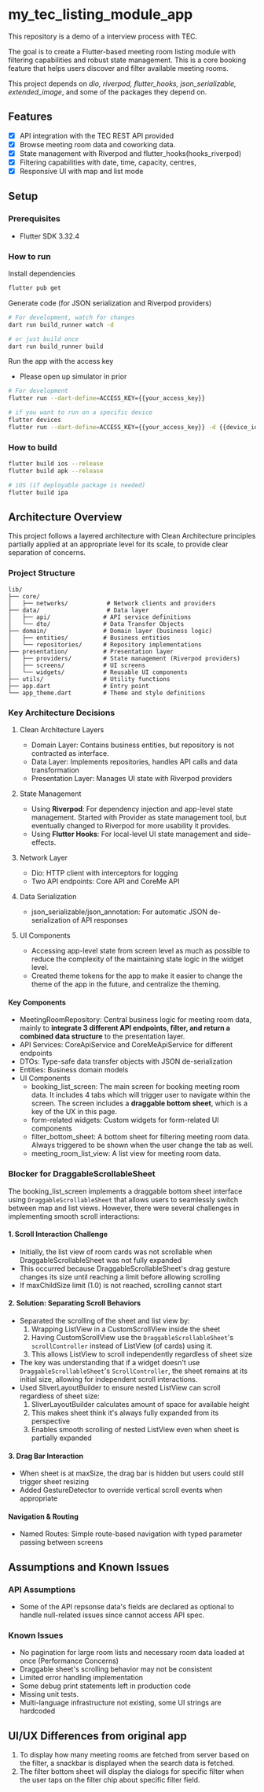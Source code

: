 # my_tec_listing_module_app

This repository is a demo of a interview process with TEC. 

The goal is to create a Flutter-based meeting room listing module with filtering capabilities and robust state management. This is a core booking feature that helps users discover and filter available meeting rooms.

This project depends on *dio, riverpod, flutter_hooks, json_serializable, extended_image*, and some of the packages they depend on.

## Features

- [x] API integration with the TEC REST API provided
- [x] Browse meeting room data and coworking data.
- [x] State management with Riverpod and flutter_hooks(hooks_riverpod)  
- [x] Filtering capabilities with date, time, capacity, centres,
- [x] Responsive UI with map and list mode

## Setup

### Prerequisites

- Flutter SDK 3.32.4

### How to run

Install dependencies

```bash
flutter pub get
```

Generate code (for JSON serialization and Riverpod providers)

```bash
# For development, watch for changes
dart run build_runner watch -d

# or just build once
dart run build_runner build
```

Run the app with the access key

- Please open up simulator in prior

```bash
# For development
flutter run --dart-define=ACCESS_KEY={{your_access_key}}

# if you want to run on a specific device
flutter devices
flutter run --dart-define=ACCESS_KEY={{your_access_key}} -d {{device_id}}
```

### How to build

```bash
flutter build ios --release
flutter build apk --release

# iOS (if deployable package is needed)
flutter build ipa
```

## Architecture Overview

This project follows a layered architecture with Clean Architecture principles partially applied at an appropriate level for its scale, to provide clear separation of concerns.

### **Project Structure**

```plaintext
lib/
├── core/                    
│   ├── networks/           # Network clients and providers
├── data/                   # Data layer
│   ├── api/               # API service definitions
│   └── dto/               # Data Transfer Objects
├── domain/                # Domain layer (business logic)
│   ├── entities/          # Business entities
│   └── repositories/      # Repository implementations
├── presentation/          # Presentation layer
│   ├── providers/         # State management (Riverpod providers)
│   ├── screens/           # UI screens
│   └── widgets/           # Reusable UI components
├── utils/                 # Utility functions
├── app.dart               # Entry point
└── app_theme.dart         # Theme and style definitions
```

### Key Architecture Decisions

1. Clean Architecture Layers
   - Domain Layer: Contains business entities, but repository is not contracted as interface.
   - Data Layer: Implements repositories, handles API calls and data transformation
   - Presentation Layer: Manages UI state with Riverpod providers

2. State Management
   - Using **Riverpod**: For dependency injection and app-level state management. Started with Provider as state management tool, but eventually changed to Riverpod for more usability it provides.
   - Using **Flutter Hooks**: For local-level UI state management and side-effects.

3. Network Layer
   - Dio: HTTP client with interceptors for logging
   - Two API endpoints: Core API and CoreMe API

4. Data Serialization
   - json_serializable/json_annotation: For automatic JSON de-serialization of API responses

5. UI Components
   - Accessing app-level state from screen level as much as possible to reduce the complexity of the maintaining state logic in the widget level.
   - Created theme tokens for the app to make it easier to change the theme of the app in the future, and centralize the theming.

#### Key Components

- MeetingRoomRepository: Central business logic for meeting room data, mainly to **integrate 3 different API endpoints, filter, and return a combined data structure** to the presentation layer.
- API Services: CoreApiService and CoreMeApiService for different endpoints
- DTOs: Type-safe data transfer objects with JSON de-serialization
- Entities: Business domain models
- UI Components
  - booking_list_screen: The main screen for booking meeting room data. It includes 4 tabs which will trigger user to navigate within the screen. The screen includes a **draggable bottom sheet**, which is a key of the UX in this page.
  - form-related widgets: Custom widgets for form-related UI components
  - filter_bottom_sheet: A bottom sheet for filtering meeting room data. Always triggered to be shown when the user change the tab as well.
  - meeting_room_list_view: A list view for meeting room data.


### Blocker for DraggableScrollableSheet

The booking_list_screen implements a draggable bottom sheet interface using `DraggableScrollableSheet` that allows users to seamlessly switch between map and list views. However, there were several challenges in implementing smooth scroll interactions:

#### 1. Scroll Interaction Challenge

- Initially, the list view of room cards was not scrollable when DraggableScrollableSheet was not fully expanded
- This occurred because DraggableScrollableSheet's drag gesture changes its size until reaching a limit before allowing scrolling
- If maxChildSize limit (1.0) is not reached, scrolling cannot start

#### 2. Solution: Separating Scroll Behaviors

- Separated the scrolling of the sheet and list view by:
  1. Wrapping ListView in a CustomScrollView inside the sheet
  2. Having CustomScrollView use the `DraggableScrollableSheet`'s `scrollController` instead of ListView (of cards) using it.
  3. This allows ListView to scroll independently regardless of sheet size
- The key was understanding that if a widget doesn't use `DraggableScrollableSheet`'s `ScrollController`, the sheet remains at its initial size, allowing for independent scroll interactions.
- Used SliverLayoutBuilder to ensure nested ListView can scroll regardless of sheet size:
  1. SliverLayoutBuilder calculates amount of space for available height
  2. This makes sheet think it's always fully expanded from its perspective
  3. Enables smooth scrolling of nested ListView even when sheet is partially expanded

#### 3. Drag Bar Interaction

- When sheet is at maxSize, the drag bar is hidden but users could still trigger sheet resizing
- Added GestureDetector to override vertical scroll events when appropriate


#### Navigation & Routing

- Named Routes: Simple route-based navigation with typed parameter passing between screens

## Assumptions and Known Issues

### **API Assumptions**

- Some of the API repsonse data's fields are declared as optional to handle null-related issues since cannot access API spec.

### **Known Issues**

- No pagination for large room lists and necessary room data loaded at once (Performance Concerns)
- Draggable sheet's scrolling behavior may not be consistent
- Limited error handling implementation
- Some debug print statements left in production code
- Missing unit tests.
- Multi-language infrastructure not existing, some UI strings are hardcoded

## UI/UX Differences from original app

1. To display how many meeting rooms are fetched from server based on the filter, a snackbar is displayed when the search    data is fetched.
2. The filter bottom sheet will display the dialogs for specific filter when the user taps on the filter chip about specific filter field.





